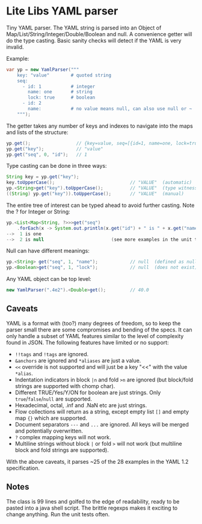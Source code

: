 Lite Libs YAML parser
=====================
Tiny YAML parser. The YAML string is parsed into an Object of Map/List/String/Integer/Double/Boolean and null.
A convenience getter will do the type casting. Basic sanity checks will detect if the YAML is very invalid.

Example:
   ```java
   var yp = new YamlParser("""
       key: "value"        # quoted string
       seq:
         - id: 1           # integer
           name: one       # string
           lock: true      # boolean
         - id: 2
           name:           # no value means null, can also use null or ~
       """);
   ```
The getter takes any number of keys and indexes to navigate into the maps and lists of the structure:
   ```java
   yp.get();                 // {key=value, seq=[{id=1, name=one, lock=true}, {id=2, name=null}]}
   yp.get("key");            // "value"
   yp.get("seq", 0, "id");   // 1
   ```
Type casting can be done in three ways:
   ```java
   String key = yp.get("key");
   key.toUpperCase();                            // "VALUE"  (automatic)
   yp.<String>get("key").toUpperCase();          // "VALUE"  (type witness)
   ((String) yp.get("key")).toUpperCase();       // "VALUE"  (manual)
   ```
The entire tree of interest can be typed ahead to avoid further casting. Note the ? for Integer or String:
   ```java
   yp.<List<Map<String, ?>>>get("seq")
       .forEach(x -> System.out.println(x.get("id") + " is " + x.get("name")));
   -->  1 is one
   -->  2 is null                         (see more examples in the unit tests)
   ```
Null can have different meanings:
   ```java
   yp.<String> get("seq", 1, "name");            // null  (defined as null)
   yp.<Boolean>get("seq", 1, "lock");            // null  (does not exist)
   ```
Any YAML object can be top level:
   ```java
   new YamlParser(".4e2").<Double>get();         // 40.0
   ```
Caveats
-------
YAML is a format with (too?) many degrees of freedom, so to keep the parser small there are some compromises and
bending of the specs. It can only handle a subset of YAML features similar to the level of complexity found in JSON.
The following features have limited or no support:
- `!!tags` and `!tags` are ignored.
- `&anchors` are ignored and `*aliases` are just a value.
- `<<` override is not supported and will just be a key "<<" with the value `*alias`.
- Indentation indicators in block `|n` and fold `>n` are ignored (but block/fold strings are supported with chomp char).
- Different TRUE/Yes/Y/ON for boolean are just strings. Only `true`/`false`/`null` are supported.
- Hexadecimal, octal, .inf and .NaN etc are just strings.
- Flow collections will return as a string, except empty list `[]` and empty map `{}` which are supported.
- Document separators `---` and `...` are ignored. All keys will be merged and potentially overwritten.
- `?` complex mapping keys will not work.
- Multiline strings without block `|` or fold `>` will not work (but multiline block and fold strings are supported).

With the above caveats, it parses ~25 of the 28 examples in the YAML 1.2 specification.

Notes
-----
The class is 99 lines and golfed to the edge of readability, ready to be pasted into a java shell script.
The brittle regexps makes it exciting to change anything. Run the unit tests often.
